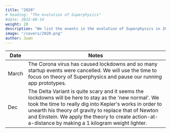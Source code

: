 ```yaml
---
title: "2020"
# heading: "The evolution of Superphysics"
#date: 2022-08-14
weight: 20
description: "We list the events in the evolution of Superphysics in 2020"
image: "/covers/2020.png"
author: Juan
---
```


Date | Notes
--- | ---
March | The Corona virus has caused lockdowns and so many startup events were cancelled. We will use the time to focus on theory of Superphysics and pause our running app prototypes.
Dec | The Delta Variant is quite scary and it seems the lockdowns will be here to stay as the 'new normal'. We took the time to really dig into Kepler's works in order to unearth his theory of gravity to replace that of Newton and Einstein.  We apply the theory to create action-at-a-distance by making a 1 kilogram weight lighter. 
